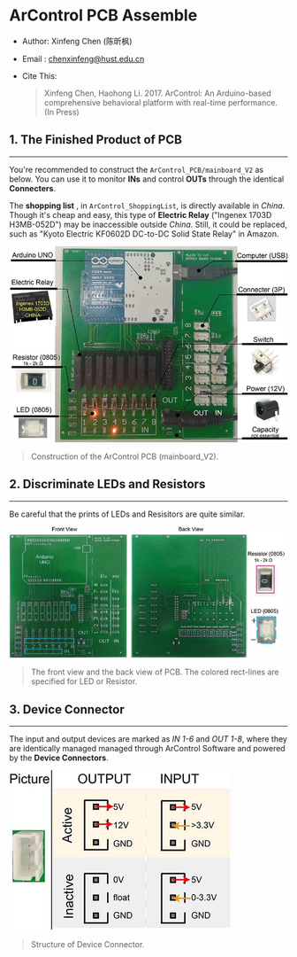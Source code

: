 # ArControl PCB Assemble

- Author: Xinfeng Chen (陈昕枫)

- Email  : chenxinfeng@hust.edu.cn

- ​Cite This:

  > Xinfeng Chen, Haohong Li. 2017. ArControl: An Arduino-based comprehensive behavioral platform with real-time performance. (In Press)

## 1. The Finished Product of PCB

---

You're recommended to construct  the `ArControl_PCB/mainboard_V2` as below. You can use it to monitor **INs** and control **OUTs**  through the identical **Connecters**. 

The **shopping list** , in `ArControl_ShoppingList`, is directly available in *China*.  Though it's cheap and easy, this type of **Electric Relay** ("Ingenex 1703D H3MB-052D") may be inaccessible outside *China*. Still, it could be replaced, such as "Kyoto Electric KF0602D DC-to-DC Solid State Relay" in Amazon.

![demo1](./images/demo1.jpg)

> Construction of the ArControl PCB (mainboard_V2).





## 2. Discriminate LEDs and Resistors

---

Be careful that the prints of LEDs and Resisitors are quite similar.

![demo2](./images/demo2.jpg)

> The front view and the back view of PCB. The colored rect-lines are specified for LED or Resistor.









## 3. Device Connector

---

The input and output devices are marked as *IN 1-6* and *OUT 1-8*, where they are identically managed managed through ArControl Software and powered by the **Device Connectors**.

![demo4](./images/demo4.jpg)

> Structure of Device Connector.